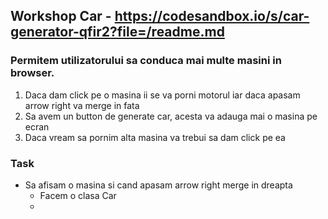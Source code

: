 ## Workshop Car - https://codesandbox.io/s/car-generator-qfir2?file=/readme.md

### Permitem utilizatorului sa conduca mai multe masini in browser.

1. Daca dam click pe o masina ii se va porni motorul iar daca apasam arrow right va merge in fata
2. Sa avem un button de generate car, acesta va adauga mai o masina pe ecran
3. Daca vream sa pornim alta masina va trebui sa dam click pe ea

### Task

- Sa afisam o masina si cand apasam arrow right merge in dreapta
  - Facem o clasa Car
  -
